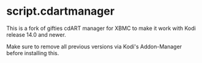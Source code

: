 # script.cdartmanager
This is a fork of gifties cdART manager for XBMC to make it work with Kodi release 14.0 and newer.

Make sure to remove all previous versions via Kodi's Addon-Manager before installing this.
